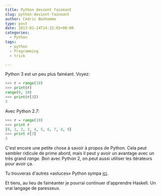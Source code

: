 ```yaml
---
title: Python devient fainéant
slug: python-devient-faineant
author: Cédric Bonhomme
type: post
date: 2013-01-24T14:32:03+00:00
categories:
  - Python
tags:
  - python
  - Programming
  - trick

---
```

Python 3 est un peu plus fainéant. Voyez:

```python
>>> r = range(10)
>>> print(r)
range(0, 10)
>>> print(r[3])
3
```

Avec Python 2.7:

```python
>>> r = range(10)
>>> print r
[0, 1, 2, 3, 4, 5, 6, 7, 8, 9]
>>> print r[3]
3
```

C'est encore une petite chose à savoir à propos de Python.
Cela peut sembler ridicule de prime abord, mais il peut y avoir un avantage
avec un très grand _range_. Bon avec Python 2, on peut aussi utiliser les
itérateurs pour avoir ça.

Tu trouveras d'autres &laquo;astuces&raquo; Python sympa [ici][1].

Et tiens, au lieu de fainéanter je pourrai continuer d'apprendre Haskell.
Un vrai langage de paresseux.

 [1]: http://wiki.cedricbonhomme.org/cs_lang:python
